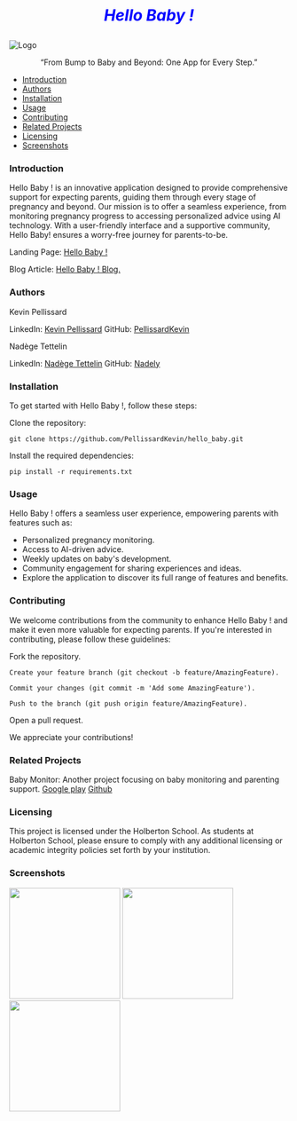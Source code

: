 # <p style="text-align: center;"><span style="color:blue">*Hello Baby !*</span></p>

![Logo](https://i.ibb.co/jfgNjsm/hello-baby-logo.png)
<p style="text-align: center;"><span>“From Bump to Baby and Beyond: One App for Every Step.”</span></p>

- [Introduction](#introduction)
- [Authors](#authors)
- [Installation](#installation)
- [Usage](#usage)
- [Contributing](#contributing)
- [Related Projects](#related-Projects)
- [Licensing](#licensing)
- [Screenshots](#screenshots)


### Introduction

Hello Baby ! is an innovative application designed to provide comprehensive support for expecting parents, guiding them through every stage of pregnancy and beyond. Our mission is to offer a seamless experience, from monitoring pregnancy progress to accessing personalized advice using AI technology. With a user-friendly interface and a supportive community, Hello Baby! ensures a worry-free journey for parents-to-be.

Landing Page: [Hello Baby !](https://nadely.github.io/)

Blog Article: [Hello Baby ! Blog.](https://medium.com/@6890/hello-baby-8a1f9cdd0313)

### Authors

Kevin Pellissard

LinkedIn: [Kevin Pellissard](https://www.linkedin.com/in/kevin-pellissard-a72924243/)
GitHub: [PellissardKevin](https://github.com/PellissardKevin/)

Nadège Tettelin

LinkedIn: [Nadège Tettelin](https://www.linkedin.com/in/nadege-tettelin/)
GitHub: [Nadely](https://github.com/Nadely)

### Installation

To get started with Hello Baby !, follow these steps:

Clone the repository:

	git clone https://github.com/PellissardKevin/hello_baby.git

Install the required dependencies:

	pip install -r requirements.txt


### Usage

Hello Baby ! offers a seamless user experience, empowering parents with features such as:

- Personalized pregnancy monitoring.
- Access to AI-driven advice.
- Weekly updates on baby's development.
- Community engagement for sharing experiences and ideas.
- Explore the application to discover its full range of features and benefits.

### Contributing

We welcome contributions from the community to enhance Hello Baby ! and make it even more valuable for expecting parents. If you're interested in contributing, please follow these guidelines:

Fork the repository.

	Create your feature branch (git checkout -b feature/AmazingFeature).

	Commit your changes (git commit -m 'Add some AmazingFeature').

	Push to the branch (git push origin feature/AmazingFeature).

Open a pull request.

We appreciate your contributions!

### Related Projects

Baby Monitor: Another project focusing on baby monitoring and parenting support.
[Google play](https://play.google.com/store/apps/details?id=dk.mvainformatics.android.babymonitor&pli=1)
[Github](https://github.com/netguru/baby-monitor-client-android)

### Licensing

This project is licensed under the Holberton School.
As students at Holberton School, please ensure to comply with any additional licensing or academic integrity policies set forth by your institution.

### Screenshots

<img src="https://i.ibb.co/cTnSkzQ/iphone-hero.png" width="200">  <img src="https://i.ibb.co/WsW7Y6h/Sans-titre-1.png" width="200">  <img src="https://i.ibb.co/W67QP3D/iphone-feature-03.png" width="200">

